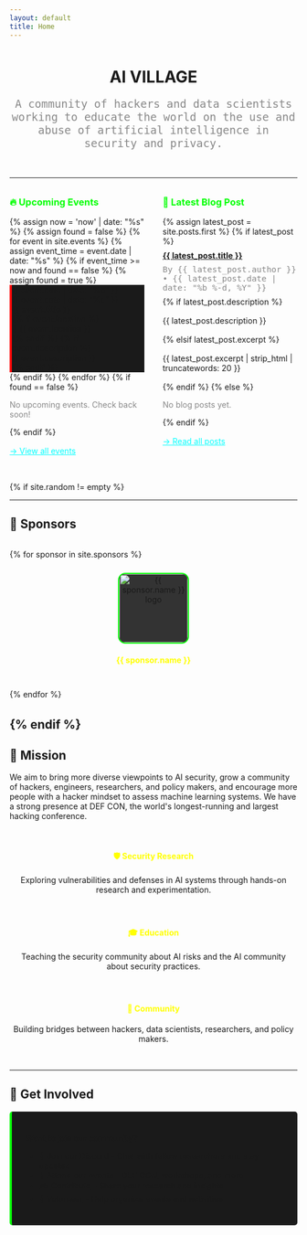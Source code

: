 ```yaml
---
layout: default
title: Home
---
```


<div style="text-align: center; margin: 3rem 0;">
  <h1 class="glitch cursor" data-text="AI VILLAGE">AI VILLAGE</h1>
  <p style="font-size: 1.2rem; color: #888; font-family: 'JetBrains Mono', monospace;">
    A community of hackers and data scientists working to educate the world on the use and abuse of artificial intelligence in security and privacy.
  </p>
</div>

---

<div style="display: grid; grid-template-columns: 1fr 1fr; gap: 2rem; margin: 2rem 0;">
  
  <div class="card">
    <h3 style="color: #00ff00; margin-top: 0;">🔥 Upcoming Events</h3>
    {% assign now = 'now' | date: "%s" %}
    {% assign found = false %}
    {% for event in site.events %}
      {% assign event_time = event.date | date: "%s" %}
      {% if event_time >= now and found == false %}
        {% assign found = true %}
        <div class="event-item" style="background: #1a1a1a; border-left: 4px solid #ff0000;">
          <div class="event-date">
            <div class="event-month">{{ event.date | date: "%b" }}</div>
            <div class="event-day">{{ event.date | date: "%d" }}</div>
          </div>
          <div class="event-content">
            <h4 style="margin: 0;">
              <a href="{{ event.url | relative_url }}">{{ event.title }}</a>
            </h4>
            {% if event.location %}
              <div class="event-location">📍 {{ event.location }}</div>
            {% endif %}
            {% if event.description %}
              <div class="event-description">{{ event.description }}</div>
            {% endif %}
          </div>
        </div>
      {% endif %}
    {% endfor %}
    {% if found == false %}
      <p style="color: #888;">No upcoming events. Check back soon!</p>
    {% endif %}
    <p style="margin-top: 1rem;">
      <a href="{{ '/events/' | relative_url }}" style="color: #00ffff;">→ View all events</a>
    </p>
  </div>

  <div class="card">
    <h3 style="color: #00ff00; margin-top: 0;">📝 Latest Blog Post</h3>
    {% assign latest_post = site.posts.first %}
    {% if latest_post %}
      <h4 style="margin: 0.5rem 0;">
        <a href="{{ latest_post.url }}">{{ latest_post.title }}</a>
      </h4>
      <div style="color: #888; font-size: 0.9rem; font-family: 'JetBrains Mono', monospace; margin: 0.5rem 0;">
        By {{ latest_post.author }} • {{ latest_post.date | date: "%b %-d, %Y" }}
      </div>
      {% if latest_post.description %}
        <div style="margin: 1rem 0;">{{ latest_post.description }}</div>
      {% elsif latest_post.excerpt %}
        <div style="margin: 1rem 0;">{{ latest_post.excerpt | strip_html | truncatewords: 20 }}</div>
      {% endif %}
    {% else %}
      <p style="color: #888;">No blog posts yet.</p>
    {% endif %}
    <p style="margin-top: 1rem;">
      <a href="{{ '/blog/' | relative_url }}" style="color: #00ffff;">→ Read all posts</a>
    </p>
  </div>

</div>

{% if site.random != empty %} 

---

## 🎯 Sponsors

<div style="display: grid; grid-template-columns: repeat(auto-fit, minmax(250px, 1fr)); gap: 1.5rem; margin: 2rem 0;">
  {% for sponsor in site.sponsors %}
  <div class="card" style="text-align: center;">
    <img 
        src="{{ '/assets/images/logos/' | append: sponsor.logo | relative_url }}" 
        alt="{{ sponsor.name }} logo" 
        style="width: 120px; height: 120px; border-radius: 10%; background: #333; border: 2px solid #00ff00;">
    <h4 style="color: #ffff00;">{{ sponsor.name }}</h4>
  </div>
  {% endfor %}

</div>

{% endif %}
---

## 🎯 Mission

We aim to bring more diverse viewpoints to AI security, grow a community of hackers, engineers, researchers, and policy makers, and encourage more people with a hacker mindset to assess machine learning systems. We have a strong presence at DEF CON, the world's longest-running and largest hacking conference.

<div style="display: grid; grid-template-columns: repeat(auto-fit, minmax(250px, 1fr)); gap: 1.5rem; margin: 2rem 0;">
  
  <div class="card" style="text-align: center;">
    <h4 style="color: #ffff00;">🛡️ Security Research</h4>
    <p>Exploring vulnerabilities and defenses in AI systems through hands-on research and experimentation.</p>
  </div>
  
  <div class="card" style="text-align: center;">
    <h4 style="color: #ffff00;">🎓 Education</h4>
    <p>Teaching the security community about AI risks and the AI community about security practices.</p>
  </div>
  
  <div class="card" style="text-align: center;">
    <h4 style="color: #ffff00;">🤝 Community</h4>
    <p>Building bridges between hackers, data scientists, researchers, and policy makers.</p>
  </div>

</div>

---

## 🚀 Get Involved

<div style="background: #1a1a1a; padding: 1.5rem; border-radius: 5px; border-left: 4px solid #00ff00;">
  <p><strong>Want to join our community?</strong></p>
  <ul>
    <li>💬 <a href="https://discord.com/invite/GX5fhfT">Join our Discord</a> - Chat with fellow researchers and stay updated</li>
    <li>🎪 <a href="{{ '/events/' | relative_url }}">Attend our events</a> - DEF CON, workshops, and more</li>
    <li>✍️ <a href="https://github.com/aivillage/aiv_website">Contribute</a> - Share your research and insights</li>
    <li>🙋 <a href="https://forms.gle/vCrz3zpR8xHCsTtJ8">Volunteer</a> - Help organize events and activities</li>
  </ul>
</div>